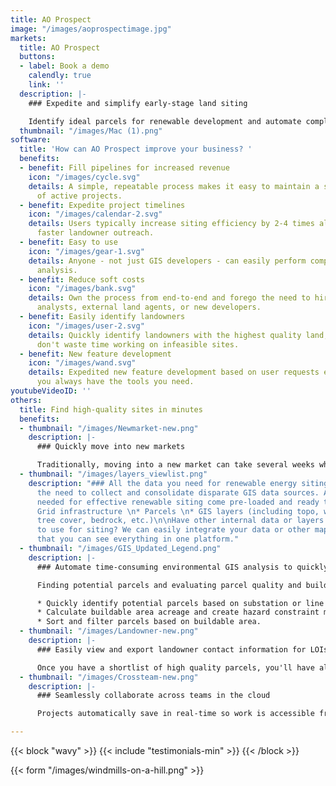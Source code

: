 ```yaml
---
title: AO Prospect
image: "/images/aoprospectimage.jpg"
markets:
  title: AO Prospect
  buttons:
  - label: Book a demo
    calendly: true
    link: ''
  description: |-
    ### Expedite and simplify early-stage land siting

    Identify ideal parcels for renewable development and automate complex GIS analysis to find high-quality sites in just minutes.
  thumbnail: "/images/Mac (1).png"
software:
  title: 'How can AO Prospect improve your business? '
  benefits:
  - benefit: Fill pipelines for increased revenue
    icon: "/images/cycle.svg"
    details: A simple, repeatable process makes it easy to maintain a steady flow
      of active projects.
  - benefit: Expedite project timelines
    icon: "/images/calendar-2.svg"
    details: Users typically increase siting efficiency by 2-4 times allowing for
      faster landowner outreach.
  - benefit: Easy to use
    icon: "/images/gear-1.svg"
    details: Anyone - not just GIS developers - can easily perform complex environmental
      analysis.
  - benefit: Reduce soft costs
    icon: "/images/bank.svg"
    details: Own the process from end-to-end and forego the need to hire costly GIS
      analysts, external land agents, or new developers.
  - benefit: Easily identify landowners
    icon: "/images/user-2.svg"
    details: Quickly identify landowners with the highest quality land, so that you
      don't waste time working on infeasible sites.
  - benefit: New feature development
    icon: "/images/wand.svg"
    details: Expedited new feature development based on user requests ensures that
      you always have the tools you need.
youtubeVideoID: ''
others:
  title: Find high-quality sites in minutes
  benefits:
  - thumbnail: "/images/Newmarket-new.png"
    description: |-
      ### Quickly move into new markets

      Traditionally, moving into a new market can take several weeks while you find all of the right data and rebuild your siting approach. We have nationwide coverage, so you can move into a new market the same day and have a consistent process for siting no matter where you are. Whether you need to turnaround an RFP next week or are moving into a new market for the long-term, we can get you up and running for whatever you need.
  - thumbnail: "/images/layers_viewlist.png"
    description: "### All the data you need for renewable energy siting in one place\n\nEliminate
      the need to collect and consolidate disparate GIS data sources. All key layers
      needed for effective renewable siting come pre-loaded and ready to use: \n\n*
      Grid infrastructure \n* Parcels \n* GIS layers (including topo, wetlands, flood,
      tree cover, bedrock, etc.)\n\nHave other internal data or layers that you want
      to use for siting? We can easily integrate your data or other map layers so
      that you can see everything in one platform."
  - thumbnail: "/images/GIS_Updated_Legend.png"
    description: |-
      ### Automate time-consuming environmental GIS analysis to quickly calculate buildability

      Finding potential parcels and evaluating parcel quality and buildability can be tedious and time-consuming with traditional GIS programs. AO Prospect helps users calculate buildable acreage and create constraint maps for each parcel with just a few clicks.

      * Quickly identify potential parcels based on substation or line radius and minimum acreage.
      * Calculate buildable area acreage and create hazard constraint maps.
      * Sort and filter parcels based on buildable area.
  - thumbnail: "/images/Landowner-new.png"
    description: |-
      ### Easily view and export landowner contact information for LOIs

      Once you have a shortlist of high quality parcels, you'll have all the land owner information you need to send out mailers.
  - thumbnail: "/images/Crossteam-new.png"
    description: |-
      ### Seamlessly collaborate across teams in the cloud

      Projects automatically save in real-time so work is accessible from anywhere. Export land owner data, KML constraint maps, and PDF reports for seamless downstream design and landowner outreach activity.

---
```

{{< block "wavy" >}}
{{< include "testimonials-min" >}}
{{< /block >}}

{{< form "/images/windmills-on-a-hill.png" >}}